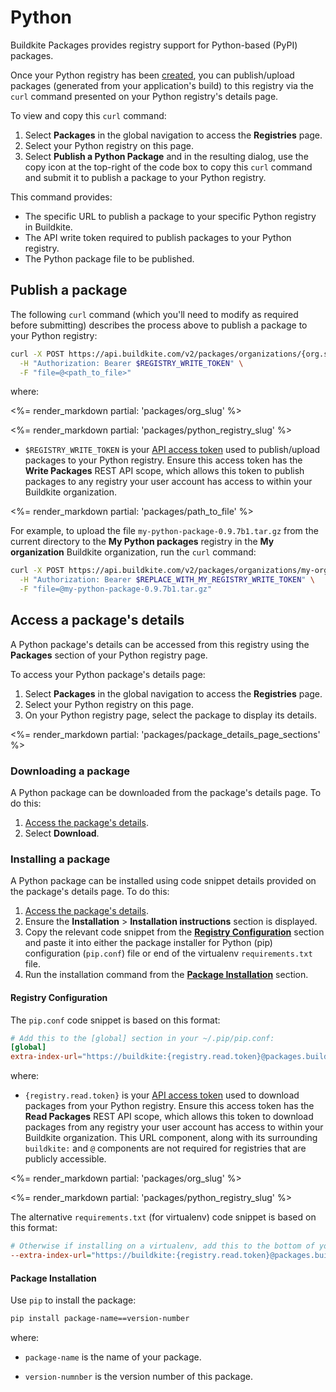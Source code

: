 # Python

Buildkite Packages provides registry support for Python-based (PyPI) packages.

Once your Python registry has been [created](/docs/packages/manage-registries#create-a-registry), you can publish/upload packages (generated from your application's build) to this registry via the `curl` command presented on your Python registry's details page.

To view and copy this `curl` command:

1. Select **Packages** in the global navigation to access the **Registries** page.
1. Select your Python registry on this page.
1. Select **Publish a Python Package** and in the resulting dialog, use the copy icon at the top-right of the code box to copy this `curl` command and submit it to publish a package to your Python registry.

This command provides:

- The specific URL to publish a package to your specific Python registry in Buildkite.
- The API write token required to publish packages to your Python registry.
- The Python package file to be published.

## Publish a package

The following `curl` command (which you'll need to modify as required before submitting) describes the process above to publish a package to your Python registry:

```bash
curl -X POST https://api.buildkite.com/v2/packages/organizations/{org.slug}/registries/{registry.slug}/packages \
  -H "Authorization: Bearer $REGISTRY_WRITE_TOKEN" \
  -F "file=@<path_to_file>"
```

where:

<%= render_markdown partial: 'packages/org_slug' %>

<%= render_markdown partial: 'packages/python_registry_slug' %>

- `$REGISTRY_WRITE_TOKEN` is your [API access token](https://buildkite.com/user/api-access-tokens) used to publish/upload packages to your Python registry. Ensure this access token has the **Write Packages** REST API scope, which allows this token to publish packages to any registry your user account has access to within your Buildkite organization.

<%= render_markdown partial: 'packages/path_to_file' %>

For example, to upload the file `my-python-package-0.9.7b1.tar.gz` from the current directory to the **My Python packages** registry in the **My organization** Buildkite organization, run the `curl` command:

```bash
curl -X POST https://api.buildkite.com/v2/packages/organizations/my-organization/registries/my-python-packages/packages \
  -H "Authorization: Bearer $REPLACE_WITH_MY_REGISTRY_WRITE_TOKEN" \
  -F "file=@my-python-package-0.9.7b1.tar.gz"
```

## Access a package's details

A Python package's details can be accessed from this registry using the **Packages** section of your Python registry page.

To access your Python package's details page:

1. Select **Packages** in the global navigation to access the **Registries** page.
1. Select your Python registry on this page.
1. On your Python registry page, select the package to display its details.

<%= render_markdown partial: 'packages/package_details_page_sections' %>

### Downloading a package

A Python package can be downloaded from the package's details page. To do this:

1. [Access the package's details](#access-a-packages-details).
1. Select **Download**.

### Installing a package

A Python package can be installed using code snippet details provided on the package's details page. To do this:

1. [Access the package's details](#access-a-packages-details).
1. Ensure the **Installation** > **Installation instructions** section is displayed.
1. Copy the relevant code snippet from the [**Registry Configuration**](#registry-configuration) section and paste it into either the package installer for Python (pip) configuration (`pip.conf`) file or end of the virtualenv `requirements.txt` file.
1. Run the installation command from the [**Package Installation**](#package-installation) section.

<h4 id="registry-configuration">Registry Configuration</h4>

The `pip.conf` code snippet is based on this format:

```conf
# Add this to the [global] section in your ~/.pip/pip.conf:
[global]
extra-index-url="https://buildkite:{registry.read.token}@packages.buildkite.com/{org.slug}/{registry.slug}/pypi/simple"
```

where:

- `{registry.read.token}` is your [API access token](https://buildkite.com/user/api-access-tokens) used to download packages from your Python registry. Ensure this access token has the **Read Packages** REST API scope, which allows this token to download packages from any registry your user account has access to within your Buildkite organization. This URL component, along with its surrounding `buildkite:` and `@` components are not required for registries that are publicly accessible.

<%= render_markdown partial: 'packages/org_slug' %>

<%= render_markdown partial: 'packages/python_registry_slug' %>

The alternative `requirements.txt` (for virtualenv) code snippet is based on this format:

```ini
# Otherwise if installing on a virtualenv, add this to the bottom of your requirements.txt:
--extra-index-url="https://buildkite:{registry.read.token}@packages.buildkite.com/{org.slug}/{registry.slug}/pypi/simple"
```

<h4 id="package-installation">Package Installation</h4>

Use `pip` to install the package:

```bash
pip install package-name==version-number
```

where:

- `package-name` is the name of your package.

- `version-numnber` is the version number of this package.
